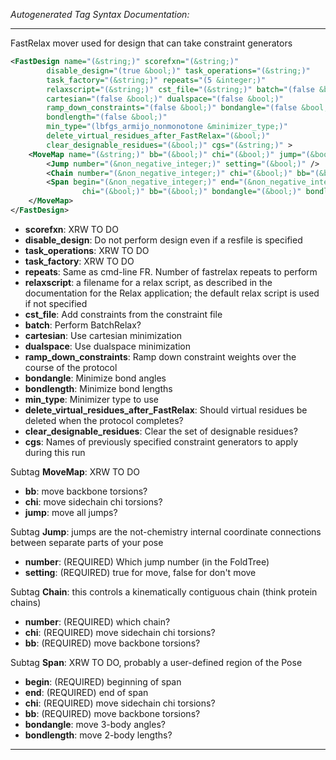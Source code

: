 <!-- THIS IS AN AUTOGENERATED FILE: Don't edit it directly, instead change the schema definition in the code itself. -->

_Autogenerated Tag Syntax Documentation:_

---
FastRelax mover used for design that can take constraint generators

```xml
<FastDesign name="(&string;)" scorefxn="(&string;)"
        disable_design="(true &bool;)" task_operations="(&string;)"
        task_factory="(&string;)" repeats="(5 &integer;)"
        relaxscript="(&string;)" cst_file="(&string;)" batch="(false &bool;)"
        cartesian="(false &bool;)" dualspace="(false &bool;)"
        ramp_down_constraints="(false &bool;)" bondangle="(false &bool;)"
        bondlength="(false &bool;)"
        min_type="(lbfgs_armijo_nonmonotone &minimizer_type;)"
        delete_virtual_residues_after_FastRelax="(&bool;)"
        clear_designable_residues="(&bool;)" cgs="(&string;)" >
    <MoveMap name="(&string;)" bb="(&bool;)" chi="(&bool;)" jump="(&bool;)" >
        <Jump number="(&non_negative_integer;)" setting="(&bool;)" />
        <Chain number="(&non_negative_integer;)" chi="(&bool;)" bb="(&bool;)" />
        <Span begin="(&non_negative_integer;)" end="(&non_negative_integer;)"
                chi="(&bool;)" bb="(&bool;)" bondangle="(&bool;)" bondlength="(&bool;)" />
    </MoveMap>
</FastDesign>
```

-   **scorefxn**: XRW TO DO
-   **disable_design**: Do not perform design even if a resfile is specified
-   **task_operations**: XRW TO DO
-   **task_factory**: XRW TO DO
-   **repeats**: Same as cmd-line FR. Number of fastrelax repeats to perform
-   **relaxscript**: a filename for a relax script, as described in the documentation for the Relax application; the default relax script is used if not specified
-   **cst_file**: Add constraints from the constraint file
-   **batch**: Perform BatchRelax?
-   **cartesian**: Use cartesian minimization
-   **dualspace**: Use dualspace minimization
-   **ramp_down_constraints**: Ramp down constraint weights over the course of the protocol
-   **bondangle**: Minimize bond angles
-   **bondlength**: Minimize bond lengths
-   **min_type**: Minimizer type to use
-   **delete_virtual_residues_after_FastRelax**: Should virtual residues be deleted when the protocol completes?
-   **clear_designable_residues**: Clear the set of designable residues?
-   **cgs**: Names of previously specified constraint generators to apply during this run


Subtag **MoveMap**:   XRW TO DO

-   **bb**: move backbone torsions?
-   **chi**: move sidechain chi torsions?
-   **jump**: move all jumps?


Subtag **Jump**:   jumps are the not-chemistry internal coordinate connections between separate parts of your pose

-   **number**: (REQUIRED) Which jump number (in the FoldTree)
-   **setting**: (REQUIRED) true for move, false for don't move

Subtag **Chain**:   this controls a kinematically contiguous chain (think protein chains)

-   **number**: (REQUIRED) which chain?
-   **chi**: (REQUIRED) move sidechain chi torsions?
-   **bb**: (REQUIRED) move backbone torsions?

Subtag **Span**:   XRW TO DO, probably a user-defined region of the Pose

-   **begin**: (REQUIRED) beginning of span
-   **end**: (REQUIRED) end of span
-   **chi**: (REQUIRED) move sidechain chi torsions?
-   **bb**: (REQUIRED) move backbone torsions?
-   **bondangle**: move 3-body angles?
-   **bondlength**: move 2-body lengths?

---

